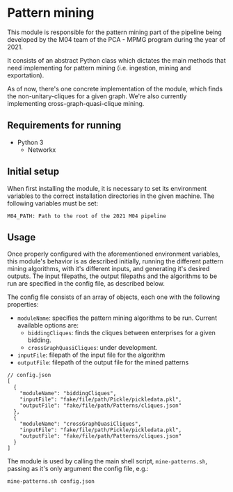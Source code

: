  
# Pattern mining
This module is responsible for the pattern mining part of the pipeline being developed by the M04 team of the PCA - MPMG program during the year of 2021.

It consists of an abstract Python class which dictates the main methods that need implementing for pattern mining (i.e. ingestion, mining and exportation).

As of now, there's one concrete implementation of the module, which finds the non-unitary-cliques for a given graph. We're also currently implementing cross-graph-quasi-clique mining.

## Requirements for running
* Python 3
  * Networkx

## Initial setup
When first installing the module, it is necessary to set its environment variables to the correct installation directories in the given machine. The following variables must be set:
```
M04_PATH: Path to the root of the 2021 M04 pipeline
```
## Usage
Once properly configured with the aforementioned environment variables, this module's behavior is as described initially, running the different pattern mining algorithms, with it's different inputs, and generating it's desired outputs. The input filepaths, the output filepaths and the algorithms to be run are specified in the config file, as described below.

The config file consists of an array of objects, each one with the following properties:
* `moduleName`: specifies the pattern mining algorithms to be run. Current available options are:
  * `biddingCliques`: finds the cliques between enterprises for a given bidding.
  * `crossGraphQuasiCliques`: under development.
* `inputFile`: filepath of the input file for the algorithm
* `outputFile`: filepath of the output file for the mined patterns
```
// config.json 
[
  {
    "moduleName": "biddingCliques",
    "inputFile": "fake/file/path/Pickle/pickledata.pkl",
    "outputFile": "fake/file/path/Patterns/cliques.json"
  },
  {
    "moduleName": "crossGraphQuasiCliques",
    "inputFile": "fake/file/path/Pickle/pickledata.pkl",
    "outputFile": "fake/file/path/Patterns/cliques.json"
  }
]
```

The module is used by calling the main shell script, `mine-patterns.sh`, passing as it's only argument the config file, e.g.:

`mine-patterns.sh config.json`
